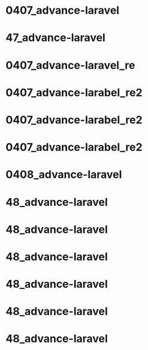 # 0407_advance-laravel
# 47_advance-laravel
# 0407_advance-laravel_re
# 0407_advance-larabel_re2
# 0407_advance-larabel_re2
# 0407_advance-larabel_re2
# 0408_advance-laravel
# 48_advance-laravel
# 48_advance-laravel
# 48_advance-laravel
# 48_advance-laravel
# 48_advance-laravel
# 48_advance-laravel
